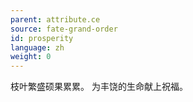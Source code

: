 ```yaml
---
parent: attribute.ce
source: fate-grand-order
id: prosperity
language: zh
weight: 0
---
```


枝叶繁盛硕果累累。
为丰饶的生命献上祝福。
